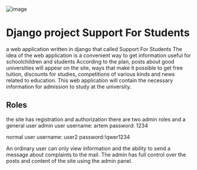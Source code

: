![image](https://user-images.githubusercontent.com/105930858/234933189-098af247-0dd5-45f4-a160-7854cdd41c43.png)
# Django project Support For Students
a web application written in django that called Support For Students 
The idea of the web application is a convenient way to get information useful for schoolchildren and students
According to the plan, posts about good universities will appear on the site, ways that make it possible to get free tuition, discounts for studies, competitions of various kinds and news related to education.
This web application will contain the necessary information for admission to study at the university.

## Roles
the site has registration and authorization
there are two admin roles and a general user
admin user username: artem
password: 1234

normal user username: user2
password:!qwer1234

An ordinary user can only view information and the ability to send a message about complaints to the mail.
The admin has full control over the posts and content of the site using the admin panel.



